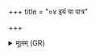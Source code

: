 +++
title = "०४ इयं या पात्र"

+++
<details><summary>मूलम् (GR)</summary>

इयं या पात्र आसूता  
शष्पस्रक्वा विघस्वरी ।  
वराहमन्युर् अजन्य्  
उत्तानपादम् अर्दय ॥
</details>